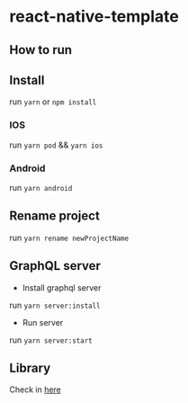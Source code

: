 # react-native-template

## How to run

## Install

run `yarn` or `npm install`

### IOS

run `yarn pod` && `yarn ios`

### Android 

run `yarn android`

## Rename project

run `yarn rename newProjectName`

## GraphQL server

- Install graphql server

run `yarn server:install`

- Run server

run `yarn server:start`

## Library

Check in [here](/docs/LIBRARY.md)
